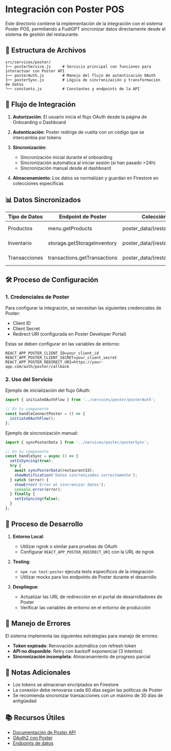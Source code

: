 # Integración con Poster POS

Este directorio contiene la implementación de la integración con el sistema Poster POS, permitiendo a FudiGPT sincronizar datos directamente desde el sistema de gestión del restaurante.

## 📁 Estructura de Archivos

```
src/services/poster/
├── posterService.js     # Servicio principal con funciones para interactuar con Poster API
├── posterAuth.js        # Manejo del flujo de autenticación OAuth
├── posterSync.js        # Lógica de sincronización y transformación de datos
└── constants.js         # Constantes y endpoints de la API
```

## 🔄 Flujo de Integración

1. **Autorización**: El usuario inicia el flujo OAuth desde la página de Onboarding o Dashboard
2. **Autenticación**: Poster redirige de vuelta con un código que se intercambia por tokens
3. **Sincronización**: 
   - Sincronización inicial durante el onboarding
   - Sincronización automática al iniciar sesión (si han pasado >24h)
   - Sincronización manual desde el dashboard

4. **Almacenamiento**: Los datos se normalizan y guardan en Firestore en colecciones específicas

## 📊 Datos Sincronizados

| Tipo de Datos | Endpoint de Poster | Colección en Firestore | Frecuencia |
|---------------|-------------------|-----------------------|------------|
| Productos     | menu.getProducts  | poster_data/{restaurantId}/menu | Cada inicio de sesión |
| Inventario    | storage.getStorageInventory | poster_data/{restaurantId}/inventory | Cada inicio de sesión |
| Transacciones | transactions.getTransactions | poster_data/{restaurantId}/transactions | Cada inicio de sesión |

## 🛠️ Proceso de Configuración

### 1. Credenciales de Poster

Para configurar la integración, se necesitan las siguientes credenciales de Poster:

- Client ID
- Client Secret
- Redirect URI (configurada en Poster Developer Portal)

Estas se deben configurar en las variables de entorno:

```
REACT_APP_POSTER_CLIENT_ID=your_client_id
REACT_APP_POSTER_CLIENT_SECRET=your_client_secret
REACT_APP_POSTER_REDIRECT_URI=https://your-app.com/auth/poster/callback
```

### 2. Uso del Servicio

Ejemplo de inicialización del flujo OAuth:

```javascript
import { initiateOAuthFlow } from '../services/poster/posterAuth';

// En tu componente
const handleConnectPoster = () => {
  initiateOAuthFlow();
};
```

Ejemplo de sincronización manual:

```javascript
import { syncPosterData } from '../services/poster/posterSync';

// En tu componente
const handleSync = async () => {
  setIsSyncing(true);
  try {
    await syncPosterData(restaurantId);
    showNotification('Datos sincronizados correctamente');
  } catch (error) {
    showError('Error al sincronizar datos');
    console.error(error);
  } finally {
    setIsSyncing(false);
  }
};
```

## 🚀 Proceso de Desarrollo

1. **Entorno Local**:
   - Utilizar ngrok o similar para pruebas de OAuth
   - Configurar `REACT_APP_POSTER_REDIRECT_URI` con la URL de ngrok

2. **Testing**:
   - `npm run test:poster` ejecuta tests específicos de la integración
   - Utilizar mocks para los endpoints de Poster durante el desarrollo

3. **Despliegue**:
   - Actualizar las URL de redirección en el portal de desarrolladores de Poster
   - Verificar las variables de entorno en el entorno de producción

## 🔄 Manejo de Errores

El sistema implementa las siguientes estrategias para manejo de errores:

- **Token expirado**: Renovación automática con refresh token
- **API no disponible**: Retry con backoff exponencial (3 intentos)
- **Sincronización incompleta**: Almacenamiento de progreso parcial

## 📝 Notas Adicionales

- Los tokens se almacenan encriptados en Firestore
- La conexión debe renovarse cada 60 días según las políticas de Poster
- Se recomienda sincronizar transacciones con un máximo de 30 días de antigüedad

## 📚 Recursos Útiles

- [Documentación de Poster API](https://dev.joinposter.com/docs/api)
- [OAuth2 con Poster](https://dev.joinposter.com/docs/api/auth)
- [Endpoints de datos](https://dev.joinposter.com/docs/api/menu)